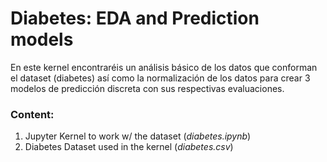# Diabetes: EDA and Prediction models
En este kernel encontraréis un análisis básico de los datos que conforman el dataset (diabetes) así como la normalización de los datos para crear 3 modelos de predicción discreta con sus respectivas evaluaciones.

### Content:

1. Jupyter Kernel to work w/ the dataset (*diabetes.ipynb*)
2. Diabetes Dataset used in the kernel (*diabetes.csv*)
